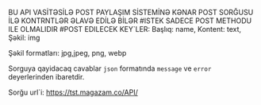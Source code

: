 BU API VASİTƏSİLƏ POST PAYLAŞIM SİSTEMİNƏ KƏNAR POST SORĞUSU İLƏ KONTRNTLƏR ƏLAVƏ EDİLƏ BİLƏR
#ISTEK SADECE POST METHODU ILE OLMALIDIR
#POST EDILECEK KEY`LER: 
Başlıq:  name,
Kontent: text,
Şəkil:   img

Şəkil formatları: jpg,jpeg, png, webp

Sorguya qayidacaq cavablar `json` formatında `message` ve `error` deyerlerinden ibaretdir.

Sorğu url`i: https://tst.magazam.co/API/
